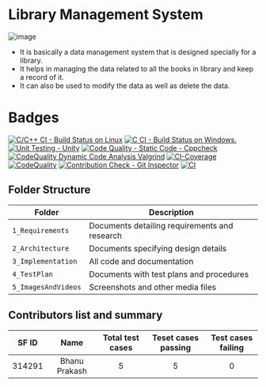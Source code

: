 # Library Management System

![image](https://user-images.githubusercontent.com/77241236/125119693-15b6e980-e10f-11eb-87fe-bea476a148a7.png)

* It is basically a data management system that is designed specially for a library.
* It helps in managing the data related to all the books in library and keep a record of it.
* It can also be used to modify the data as well as delete the data.


# Badges 

[![C/C++ CI - Build Status on Linux](https://github.com/prakash283/MiniProject_C/actions/workflows/c_build.yml/badge.svg)](https://github.com/prakash283/MiniProject_C/actions/workflows/c_build.yml)
[![C CI - Build Status on Windows.](https://github.com/prakash283/MiniProject_C/actions/workflows/c-buildWin.yml/badge.svg)](https://github.com/prakash283/MiniProject_C/actions/workflows/c-buildWin.yml)
[![Unit Testing - Unity](https://github.com/prakash283/MiniProject_C/actions/workflows/unity.yml/badge.svg)](https://github.com/prakash283/MiniProject_C/actions/workflows/unity.yml)
[![Code Quality - Static Code - Cppcheck](https://github.com/prakash283/MiniProject_C/actions/workflows/cppcheck.yml/badge.svg)](https://github.com/prakash283/MiniProject_C/actions/workflows/cppcheck.yml)
[![CodeQuality Dynamic Code Analysis Valgrind](https://github.com/prakash283/MiniProject_C/actions/workflows/CodequalityDynamic.yml/badge.svg)](https://github.com/prakash283/MiniProject_C/actions/workflows/CodequalityDynamic.yml)
[![CI-Coverage](https://github.com/prakash283/MiniProject_C/actions/workflows/gcov.yml/badge.svg)](https://github.com/prakash283/MiniProject_C/actions/workflows/gcov.yml)
[![CodeQuality](https://www.code-inspector.com/project/24865/score/svg)](https://www.code-inspector.com/project/24865/score/svg)
[![Contribution Check - Git Inspector](https://github.com/prakash283/MiniProject_C/actions/workflows/gitinspector.yml/badge.svg)](https://github.com/prakash283/MiniProject_C/actions/workflows/gitinspector.yml)
[![CI](https://github.com/prakash283/MiniProject_C/actions/workflows/main.yml/badge.svg)](https://github.com/prakash283/MiniProject_C/actions/workflows/main.yml)



## Folder Structure
Folder             | Description
-------------------| -----------------------------------------
`1_Requirements`   | Documents detailing requirements and research
`2_Architecture`   | Documents specifying design details
`3_Implementation` | All code and documentation
`4_TestPlan`       | Documents with test plans and procedures
`5_ImagesAndVideos`| Screenshots and other media files


## Contributors list and summary

| SF ID  |       Name         | Total test cases | Teset cases passing | Test cases failing |
| :----: | :----------------: | :--------------: | :-----------------: | :----------------: |
| 314291 | Bhanu Prakash      |        5         |           5         |          0         |

